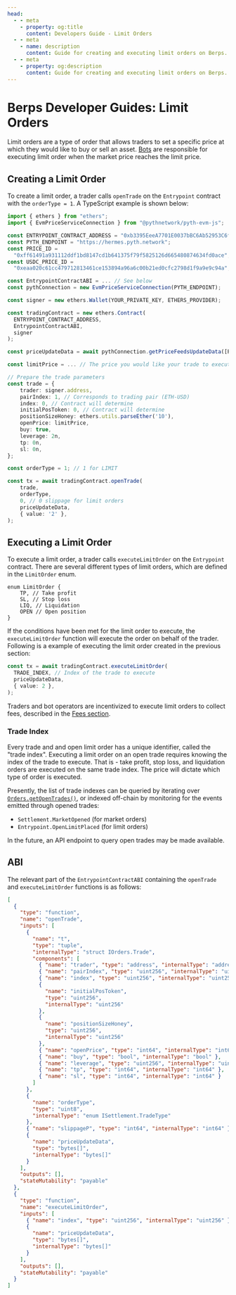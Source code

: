 ```yaml
---
head:
  - - meta
    - property: og:title
      content: Developers Guide - Limit Orders
  - - meta
    - name: description
      content: Guide for creating and executing limit orders on Berps.
  - - meta
    - property: og:description
      content: Guide for creating and executing limit orders on Berps.
---
```


# Berps Developer Guides: Limit Orders

Limit orders are a type of order that allows traders to set a specific price at which they would like to buy or sell an asset. [Bots](/developers/bots/) are responsible for executing limit order when the market price reaches the limit price.

## Creating a Limit Order

To create a limit order, a trader calls `openTrade` on the `Entrypoint` contract with the `orderType = 1`. A TypeScript example is shown below:

```typescript
import { ethers } from "ethers";
import { EvmPriceServiceConnection } from "@pythnetwork/pyth-evm-js";

const ENTRYPOINT_CONTRACT_ADDRESS = "0xb3395EeeA7701E0037bBC6Ab52953C6fB0c3326c";
const PYTH_ENDPOINT = "https://hermes.pyth.network";
const PRICE_ID =
  "0xff61491a931112ddf1bd8147cd1b641375f79f5825126d665480874634fd0ace";
const USDC_PRICE_ID =
  "0xeaa020c61cc479712813461ce153894a96a6c00b21ed0cfc2798d1f9a9e9c94a";

const EntrypointContractABI = ... // See below
const pythConnection = new EvmPriceServiceConnection(PYTH_ENDPOINT);

const signer = new ethers.Wallet(YOUR_PRIVATE_KEY, ETHERS_PROVIDER);

const tradingContract = new ethers.Contract(
  ENTRYPOINT_CONTRACT_ADDRESS,
  EntrypointContractABI,
  signer
);

const priceUpdateData = await pythConnection.getPriceFeedsUpdateData([PRICE_ID, USDC_PRICE_ID])

const limitPrice = ... // The price you would like your trade to execute (10 decimals)

// Prepare the trade parameters
const trade = {
    trader: signer.address,
    pairIndex: 1, // Corresponds to trading pair (ETH-USD)
    index: 0, // Contract will determine
    initialPosToken: 0, // Contract will determine
    positionSizeHoney: ethers.utils.parseEther('10'),
    openPrice: limitPrice,
    buy: true,
    leverage: 2n,
    tp: 0n,
    sl: 0n,
};

const orderType = 1; // 1 for LIMIT

const tx = await tradingContract.openTrade(
    trade,
    orderType,
    0, // 0 slippage for limit orders
    priceUpdateData,
    { value: '2' },
);
```

## Executing a Limit Order

To execute a limit order, a trader calls `executeLimitOrder` on the `Entrypoint` contract. There are several different types of limit orders, which are defined in the `LimitOrder` enum.

```solidity
enum LimitOrder {
    TP, // Take profit
    SL, // Stop loss
    LIQ, // Liquidation
    OPEN // Open position
}
```

If the conditions have been met for the limit order to execute, the `executeLimitOrder` function will execute the order on behalf of the trader. Following is a example of executing the limit order created in the previous section:

```typescript
const tx = await tradingContract.executeLimitOrder(
  TRADE_INDEX, // Index of the trade to execute
  priceUpdateData,
  { value: 2 },
);
```

Traders and bot operators are incentivized to execute limit orders to collect fees, described in the [Fees section](/learn/leveraged-trading/fees-spread).

### Trade Index

Every trade and and open limit order has a unique identifier, called the "trade index". Executing a limit order on an open trade requires knowing the index of the trade to execute. That is - take profit, stop loss, and liquidation orders are executed on the same trade index. The price will dictate which type of order is executed.

Presently, the list of trade indexes can be queried by iterating over [`Orders.getOpenTrades()`](/developers/contracts/orders#getopentrades), or indexed off-chain by monitoring for the events emitted through opened trades:

- `Settlement.MarketOpened` (for market orders)
- `Entrypoint.OpenLimitPlaced` (for limit orders)

In the future, an API endpoint to query open trades may be made available.

## ABI

The relevant part of the `EntrypointContractABI` containing the `openTrade` and `executeLimitOrder` functions is as follows:

```json
[
  {
    "type": "function",
    "name": "openTrade",
    "inputs": [
      {
        "name": "t",
        "type": "tuple",
        "internalType": "struct IOrders.Trade",
        "components": [
          { "name": "trader", "type": "address", "internalType": "address" },
          { "name": "pairIndex", "type": "uint256", "internalType": "uint256" },
          { "name": "index", "type": "uint256", "internalType": "uint256" },
          {
            "name": "initialPosToken",
            "type": "uint256",
            "internalType": "uint256"
          },
          {
            "name": "positionSizeHoney",
            "type": "uint256",
            "internalType": "uint256"
          },
          { "name": "openPrice", "type": "int64", "internalType": "int64" },
          { "name": "buy", "type": "bool", "internalType": "bool" },
          { "name": "leverage", "type": "uint256", "internalType": "uint256" },
          { "name": "tp", "type": "int64", "internalType": "int64" },
          { "name": "sl", "type": "int64", "internalType": "int64" }
        ]
      },
      {
        "name": "orderType",
        "type": "uint8",
        "internalType": "enum ISettlement.TradeType"
      },
      { "name": "slippageP", "type": "int64", "internalType": "int64" },
      {
        "name": "priceUpdateData",
        "type": "bytes[]",
        "internalType": "bytes[]"
      }
    ],
    "outputs": [],
    "stateMutability": "payable"
  },
  {
    "type": "function",
    "name": "executeLimitOrder",
    "inputs": [
      { "name": "index", "type": "uint256", "internalType": "uint256" },
      {
        "name": "priceUpdateData",
        "type": "bytes[]",
        "internalType": "bytes[]"
      }
    ],
    "outputs": [],
    "stateMutability": "payable"
  }
]
```
